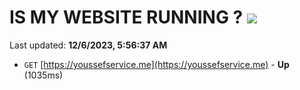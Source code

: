 # IS MY WEBSITE RUNNING ? [![](https://img.shields.io/static/v1?label=Sponsor&message=%E2%9D%A4&logo=GitHub&color=%23fe8e86)](https://github.com/sponsors/<username>)

Last updated: **12/6/2023, 5:56:37 AM**

- `GET` [https://youssefservice.me](https://youssefservice.me) - **Up** (1035ms)
